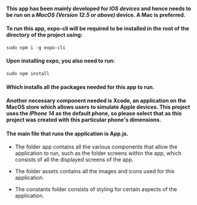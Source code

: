 #### This app has been mainly developed for **_IOS devices_** and hence needs to be run on a **_MacOS (Version 12.5 or above)_** device. A Mac is preferred.

#### To run this app, expo-cli will be required to be installed in the root of the directory of the project using:

```
sudo npm i -g expo-cli
```

#### Upon installing expo, you also need to run:

```
sudo npm install
```

#### Which installs all the packages needed for this app to run.

#### Another necessary component needed is Xcode, an application on the MacOS store which allows users to simulate Apple devices. This project uses the **_IPhone 14_** as the default phone, so please select that as this project was created with this particular phone's dimensions.

#### The main file that runs the application is App.js.

- The folder app contains all the various components that allow the application to run, such as the folder screens within the app, which consists of all the displayed screens of the app.

- The folder assets contains all the images and icons used for this application.

- The constants folder consists of styling for certain aspects of the application.
